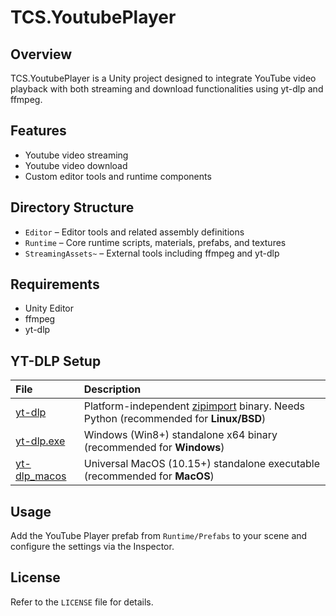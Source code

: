 # TCS\.YoutubePlayer

## Overview

TCS\.YoutubePlayer is a Unity project designed to integrate YouTube video playback with both streaming and download functionalities using yt\-dlp and ffmpeg.

## Features

- Youtube video streaming
- Youtube video download
- Custom editor tools and runtime components

## Directory Structure

- `Editor` – Editor tools and related assembly definitions
- `Runtime` – Core runtime scripts, materials, prefabs, and textures
- `StreamingAssets~` – External tools including ffmpeg and yt\-dlp

## Requirements

- Unity Editor
- ffmpeg
- yt\-dlp

## YT-DLP Setup
File|Description
:---|:---
[yt-dlp](https://github.com/yt-dlp/yt-dlp/releases/latest/download/yt-dlp)|Platform-independent [zipimport](https://docs.python.org/3/library/zipimport.html) binary. Needs Python (recommended for **Linux/BSD**)
[yt-dlp.exe](https://github.com/yt-dlp/yt-dlp/releases/latest/download/yt-dlp.exe)|Windows (Win8+) standalone x64 binary (recommended for **Windows**)
[yt-dlp_macos](https://github.com/yt-dlp/yt-dlp/releases/latest/download/yt-dlp_macos)|Universal MacOS (10.15+) standalone executable (recommended for **MacOS**)

## Usage

Add the YouTube Player prefab from `Runtime/Prefabs` to your scene and configure the settings via the Inspector.

## License

Refer to the `LICENSE` file for details.
